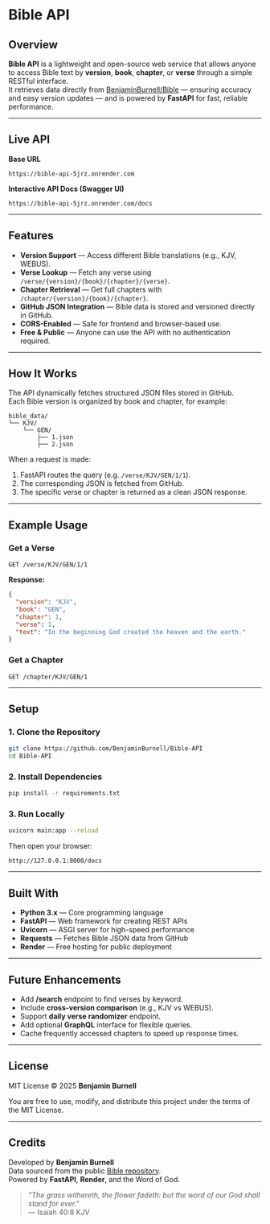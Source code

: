 # Bible API

## Overview

**Bible API** is a lightweight and open-source web service that allows anyone to access Bible text by **version**, **book**, **chapter**, or **verse** through a simple RESTful interface.  
It retrieves data directly from [BenjaminBurnell/Bible](https://github.com/BenjaminBurnell/Bible) — ensuring accuracy and easy version updates — and is powered by **FastAPI** for fast, reliable performance.

---

## Live API

**Base URL**  
```
https://bible-api-5jrz.onrender.com
```

**Interactive API Docs (Swagger UI)**  
```
https://bible-api-5jrz.onrender.com/docs
```

---

## Features

- **Version Support** — Access different Bible translations (e.g., KJV, WEBUS).  
- **Verse Lookup** — Fetch any verse using `/verse/{version}/{book}/{chapter}/{verse}`.  
- **Chapter Retrieval** — Get full chapters with `/chapter/{version}/{book}/{chapter}`.  
- **GitHub JSON Integration** — Bible data is stored and versioned directly in GitHub.  
- **CORS-Enabled** — Safe for frontend and browser-based use.  
- **Free & Public** — Anyone can use the API with no authentication required.

---

## How It Works

The API dynamically fetches structured JSON files stored in GitHub.  
Each Bible version is organized by book and chapter, for example:

```
bible_data/
└── KJV/
    └── GEN/
        ├── 1.json
        ├── 2.json
```

When a request is made:
1. FastAPI routes the query (e.g. `/verse/KJV/GEN/1/1`).
2. The corresponding JSON is fetched from GitHub.  
3. The specific verse or chapter is returned as a clean JSON response.

---

## Example Usage

### Get a Verse
```
GET /verse/KJV/GEN/1/1
```
**Response:**
```json
{
  "version": "KJV",
  "book": "GEN",
  "chapter": 1,
  "verse": 1,
  "text": "In the beginning God created the heaven and the earth."
}
```

### Get a Chapter
```
GET /chapter/KJV/GEN/1
```

---

## Setup

### 1. Clone the Repository
```bash
git clone https://github.com/BenjaminBurnell/Bible-API
cd Bible-API
```

### 2. Install Dependencies
```bash
pip install -r requirements.txt
```

### 3. Run Locally
```bash
uvicorn main:app --reload
```

Then open your browser:
```
http://127.0.0.1:8000/docs
```

---

## Built With

- **Python 3.x** — Core programming language  
- **FastAPI** — Web framework for creating REST APIs  
- **Uvicorn** — ASGI server for high-speed performance  
- **Requests** — Fetches Bible JSON data from GitHub  
- **Render** — Free hosting for public deployment  

---

## Future Enhancements

- Add **/search** endpoint to find verses by keyword.  
- Include **cross-version comparison** (e.g., KJV vs WEBUS).  
- Support **daily verse randomizer** endpoint.  
- Add optional **GraphQL** interface for flexible queries.  
- Cache frequently accessed chapters to speed up response times.

---

## License

MIT License © 2025 **Benjamin Burnell**

You are free to use, modify, and distribute this project under the terms of the MIT License.

---

## Credits

Developed by **Benjamin Burnell**  
Data sourced from the public [Bible repository](https://github.com/BenjaminBurnell/Bible).  
Powered by **FastAPI**, **Render**, and the Word of God.

> _"The grass withereth, the flower fadeth: but the word of our God shall stand for ever."_  
> — Isaiah 40:8 KJV
